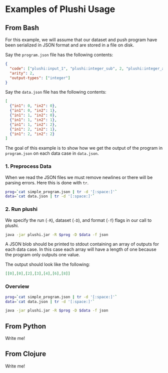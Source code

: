 # Examples of Plushi Usage

## From Bash

For this example, we will assume that our dataset and push program have been serialized in JSON format and are stored in a file on disk.

Say the `program.json` file has the following contents:

```JSON
{
  "code": ["plushi:input_1", "plushi:integer_sub", 2, "plushi:integer_add", "plushi:input_0", "plushi:integer_mult"],
  "arity": 2,
  "output-types": ["integer"]
}
```

Say the `data.json` file has the following contents:

```JSON
[
  {"in1": 0, "in2": 0},
  {"in1": 0, "in2": 1},
  {"in1": 1, "in2": 0},
  {"in1": 1, "in2": 1},
  {"in1": 1, "in2": 2},
  {"in1": 2, "in2": 1},
  {"in1": 2, "in2": 2}
]
```

The goal of this example is to show how we get the output of the program in `program.json` on each data case in `data.json`.

### 1. Preprocess Data

When we read the JSON files we must remove newlines or there will be parsing errors. Here this is done with `tr`.

```sh
prog=`cat simple_program.json | tr -d '[:space:]'`
data=`cat data.json | tr -d '[:space:]'`
```

### 2. Run plushi

We specify the run (`-R`), dataset (`-D`), and format (`-f`) flags in our call to plushi.

```sh
java -jar plushi.jar -R $prog -D $data -f json
```

A JSON blob should be printed to stdout containing an array of outputs for each data case. In this case each array will have a length of one because the program only outputs one value.

The output should look like the following:

```JSON
[[0],[0],[2],[3],[4],[6],[8]]
```

### Overview

```sh
prog=`cat simple_program.json | tr -d '[:space:]'`
data=`cat data.json | tr -d '[:space:]'`

java -jar plushi.jar -R $prog -D $data -f json
```


## From Python

Write me!


## From Clojure

Write me!
